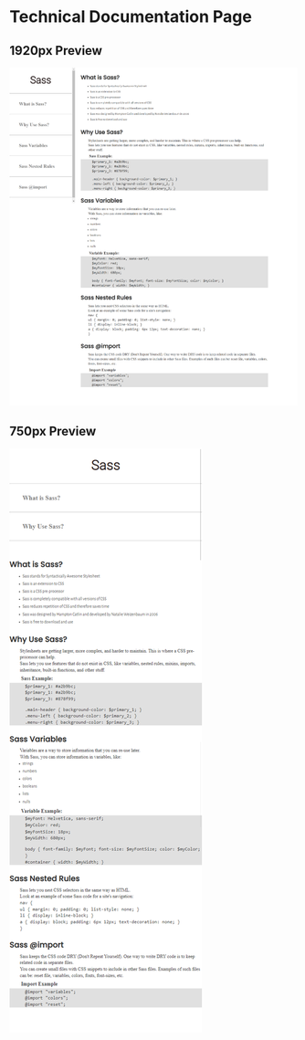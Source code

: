 # Technical Documentation Page
## 1920px Preview
![1920px Preview](images/1920-preview.png)
## 750px Preview
![750px Preview](images/750-preview.png)
